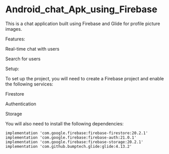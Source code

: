 # Android_chat_Apk_using_Firebase

This is a chat application built using Firebase and Glide for profile picture images.

Features:

Real-time chat with users

Search for users

Setup:

To set up the project, you will need to create a Firebase project and enable the following services:

Firestore

Authentication

Storage

You will also need to install the following dependencies:

    implementation 'com.google.firebase:firebase-firestore:20.2.1'
    implementation 'com.google.firebase:firebase-auth:21.0.1'
    implementation 'com.google.firebase:firebase-storage:20.2.1'
    implementation 'com.github.bumptech.glide:glide:4.13.2'
